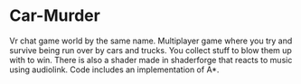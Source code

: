 # Car-Murder
Vr chat game world by the same name. Multiplayer game where you try and survive being run over by cars and trucks. You collect stuff to blow them up with to win. There is also a shader made in shaderforge that reacts to music using audiolink. Code includes an implementation of A*.
